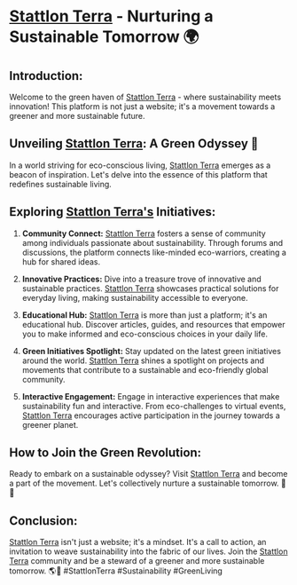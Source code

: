 # [Stattlon Terra](https://stattlon-terra.org) - Nurturing a Sustainable Tomorrow 🌍

## Introduction:
Welcome to the green haven of [Stattlon Terra](https://stattlon-terra.org) - where sustainability meets innovation! This platform is not just a website; it's a movement towards a greener and more sustainable future.

## Unveiling [Stattlon Terra](https://stattlon-terra.org): A Green Odyssey 🌿

In a world striving for eco-conscious living, [Stattlon Terra](https://stattlon-terra.org) emerges as a beacon of inspiration. Let's delve into the essence of this platform that redefines sustainable living.

## Exploring [Stattlon Terra's](https://stattlon-terra.org) Initiatives:

1. **Community Connect:**
   [Stattlon Terra](https://stattlon-terra.org) fosters a sense of community among individuals passionate about sustainability. Through forums and discussions, the platform connects like-minded eco-warriors, creating a hub for shared ideas.

2. **Innovative Practices:**
   Dive into a treasure trove of innovative and sustainable practices. [Stattlon Terra](https://stattlon-terra.org) showcases practical solutions for everyday living, making sustainability accessible to everyone.

3. **Educational Hub:**
   [Stattlon Terra](https://stattlon-terra.org) is more than just a platform; it's an educational hub. Discover articles, guides, and resources that empower you to make informed and eco-conscious choices in your daily life.

4. **Green Initiatives Spotlight:**
   Stay updated on the latest green initiatives around the world. [Stattlon Terra](https://stattlon-terra.org) shines a spotlight on projects and movements that contribute to a sustainable and eco-friendly global community.

5. **Interactive Engagement:**
   Engage in interactive experiences that make sustainability fun and interactive. From eco-challenges to virtual events, [Stattlon Terra](https://stattlon-terra.org) encourages active participation in the journey towards a greener planet.

## How to Join the Green Revolution:
Ready to embark on a sustainable odyssey? Visit [Stattlon Terra](https://stattlon-terra.org) and become a part of the movement. Let's collectively nurture a sustainable tomorrow. 🌱💚

## Conclusion:
[Stattlon Terra](https://stattlon-terra.org) isn't just a website; it's a mindset. It's a call to action, an invitation to weave sustainability into the fabric of our lives. Join the [Stattlon Terra](https://stattlon-terra.org) community and be a steward of a greener and more sustainable tomorrow. 🌎💫 #StattlonTerra #Sustainability #GreenLiving
